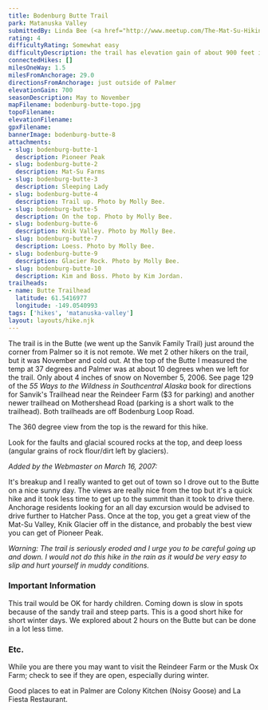 ```yaml
---
title: Bodenburg Butte Trail
park: Matanuska Valley
submittedBy: Linda Bee (<a href="http://www.meetup.com/The-Mat-Su-Hiking-Meetup-Group/">The Mat-Su Hiking Meetup Group</a>)
rating: 4
difficultyRating: Somewhat easy
difficultyDescription: the trail has elevation gain of about 900 feet in 1.5 miles so it is fairly steep, but just take it slow if you are out of shape.
connectedHikes: []
milesOneWay: 1.5
milesFromAnchorage: 29.0
directionsFromAnchorage: just outside of Palmer
elevationGain: 700
seasonDescription: May to November
mapFilename: bodenburg-butte-topo.jpg
topoFilename: 
elevationFilename: 
gpxFilename: 
bannerImage: bodenburg-butte-8
attachments:
- slug: bodenburg-butte-1
  description: Pioneer Peak
- slug: bodenburg-butte-2
  description: Mat-Su Farms
- slug: bodenburg-butte-3
  description: Sleeping Lady
- slug: bodenburg-butte-4
  description: Trail up. Photo by Molly Bee.
- slug: bodenburg-butte-5
  description: On the top. Photo by Molly Bee.
- slug: bodenburg-butte-6
  description: Knik Valley. Photo by Molly Bee.
- slug: bodenburg-butte-7
  description: Loess. Photo by Molly Bee.
- slug: bodenburg-butte-9
  description: Glacier Rock. Photo by Molly Bee.
- slug: bodenburg-butte-10
  description: Kim and Boss. Photo by Kim Jordan.
trailheads:
- name: Butte Trailhead
  latitude: 61.5416977
  longitude: -149.0540993
tags: ['hikes', 'matanuska-valley']
layout: layouts/hike.njk
---
```

The trail is in the Butte (we went up the Sanvik Family Trail) just around the corner from Palmer so it is not remote. We met 2 other hikers on the trail, but it was November and cold out. At the top of the Butte I measured the temp at 37 degrees and Palmer was at about 10 degrees when we left for the trail. Only about 4 inches of snow on November 5, 2006. See page 129 of the *55 Ways to the Wildness in Southcentral Alaska* book for directions for Sanvik's Trailhead near the Reindeer Farm ($3 for parking) and another newer trailhead on Mothershead Road (parking is a short walk to the trailhead). Both trailheads are off Bodenburg Loop Road.

The 360 degree view from the top is the reward for this hike.

Look for the faults and glacial scoured rocks at the top, and deep loess (angular grains of rock flour/dirt left by glaciers).

*Added by the Webmaster on March 16, 2007:*

It's breakup and I really wanted to get out of town so I drove out to the Butte on a nice sunny day. The views are really nice from the top but it's a quick hike and it took less time to get up to the summit than it took to drive there. Anchorage residents looking for an all day excursion would be advised to drive further to Hatcher Pass. Once at the top, you get a great view of the Mat-Su Valley, Knik Glacier off in the distance, and probably the best view you can get of Pioneer Peak.

*Warning: The trail is seriously eroded and I urge you to be careful going up and down. I would not do this hike in the rain as it would be very easy to slip and hurt yourself in muddy conditions.*

### Important Information

This trail would be OK for hardy children. Coming down is slow in spots because of the sandy trail and steep parts. This is a good short hike for short winter days. We explored about 2 hours on the Butte but can be done in a lot less time.

### Etc.

While you are there you may want to visit the Reindeer Farm or the Musk Ox Farm; check to see if they are open, especially during winter.

Good places to eat in Palmer are Colony Kitchen (Noisy Goose) and La Fiesta Restaurant.
